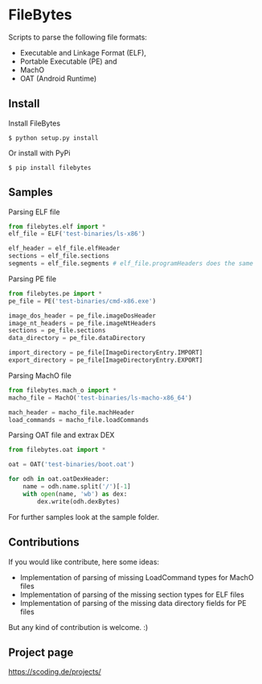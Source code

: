 FileBytes
================

Scripts to parse the following file formats:
- Executable and Linkage Format (ELF),
- Portable Executable (PE) and
- MachO
- OAT (Android Runtime)

Install
-------

Install FileBytes

    $ python setup.py install

Or install with PyPi

    $ pip install filebytes

Samples
-------

Parsing ELF file
```python
from filebytes.elf import *
elf_file = ELF('test-binaries/ls-x86')

elf_header = elf_file.elfHeader
sections = elf_file.sections
segments = elf_file.segments # elf_file.programHeaders does the same
```

Parsing PE file
```python
from filebytes.pe import *
pe_file = PE('test-binaries/cmd-x86.exe')

image_dos_header = pe_file.imageDosHeader
image_nt_headers = pe_file.imageNtHeaders
sections = pe_file.sections
data_directory = pe_file.dataDirectory

import_directory = pe_file[ImageDirectoryEntry.IMPORT]
export_directory = pe_file[ImageDirectoryEntry.EXPORT]
```

Parsing MachO file
```python
from filebytes.mach_o import *
macho_file = MachO('test-binaries/ls-macho-x86_64')

mach_header = macho_file.machHeader
load_commands = macho_file.loadCommands
```

Parsing OAT file and extrax DEX
```python
from filebytes.oat import *

oat = OAT('test-binaries/boot.oat')

for odh in oat.oatDexHeader:
    name = odh.name.split('/')[-1]
    with open(name, 'wb') as dex:
        dex.write(odh.dexBytes)
```

For further samples look at the sample folder.

Contributions
----------------------
If you would like contribute, here some ideas:
- Implementation of parsing of missing LoadCommand types for MachO files
- Implementation of parsing of the missing section types for ELF files
- Implementation of parsing of the missing data directory fields for PE files

But any kind of contribution is welcome. :)


Project page
------------------------------------
https://scoding.de/projects/